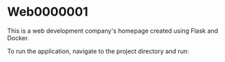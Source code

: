 # Web0000001

This is a web development company's homepage created using Flask and Docker.

To run the application, navigate to the project directory and run: